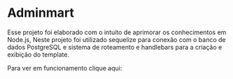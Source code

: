 # Adminmart
Esse projeto foi elaborado com o intuito de aprimorar os conhecimentos em Node.js, Neste projeto foi utilizado sequelize para conexão com o banco de dados  PostgreSQL e sistema de roteamento e handlebars para a criação e exibição do template. 

Para ver em funcionamento clique aqui: 
